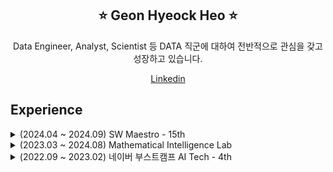 

<div align="center">

## ⭐️ Geon Hyeock Heo ⭐️

Data Engineer, Analyst, Scientist 등 DATA 직군에 대하여 전반적으로 관심을 갖고 성장하고 있습니다.


[Linkedin](https://www.linkedin.com/in/%EA%B1%B4%ED%98%81-%ED%97%88-b33b9332b/)


<div align="left">

## Experience

<details>
<summary>(2024.04 ~ 2024.09) SW Maestro - 15th</summary>

<br>

- 활동 요약 : 창의도전형 SW인재 육성으로 SW산업의 미래를 선도하는 정부지원 사업으로 프로젝트 기획 및 개발 경험

## 💡Projcet

|Date|Name|
|:---:|:---:|
|2024.04 ~ 2024.09|유튜브 라이브 스트리밍 데이터 분석 및 구축|


---

</details>

<details>
<summary>(2023.03 ~ 2024.08) Mathematical Intelligence Lab</summary>

<br>

- 활동 요약 : 학술 및 외주 프로젝트, 인공지능 모델링 대회 참가 및 연구실 정기 세미나를 통한 지식 교류 경험


## 🔥 Competition
|Date|Name|Rank|Code|
|:---:|:---:|:---:|:---:|
|2023.07.04 ~ 2023.08.07|2024 인하 인공지능 챌린지 <br/> Machine Reading Comprehension| 17th / 38th|[click](https://github.com/GeonHyeock/Machine-Reading-Comprehension)|
|2023.08.21 ~ 2023.10.02|2023 Samsung AI Challenge <br/> Image Quality Assessment|6th / 57th|[caption](https://github.com/GeonHyeock/Samsung-Image-Quality-Assessment-Captioning) <br/> [mos](https://github.com/lliee1/Samsung-Image-Quality-Assessment-Mos)|
|2023.07.04 ~ 2023.08.07|2023 인하 인공지능 챌린지 <br/> Multi modal Recommender System| 1st / 23th|[🏅click](https://github.com/GeonHyeock/Competition-Multi-modal-Recommender-System)|

## 💡Projcet
|Date|Name|Code|
|:---:|:---:|:---:|
|2023.12 ~ 2024.05|Planar Graph Classification : Graph Neural Network for Graphs|[🏅Click](https://github.com/GeonHyeock/Planar-Graph-Classification)|
|2023.08 ~ 2024.03|CDV Detection using MLflow|[📄Click](https://github.com/GeonHyeock/CDV-Detection-using-MLflow) |

## 📖 멘토링 교육 자료
|Name|Link|
|:---:|:---:|
|학습자료|[Click](https://github.com/GeonHyeock/Lecture-Mterials)|

</details>


<details>
<summary>(2022.09 ~ 2023.02) 네이버 부스트캠프 AI Tech - 4th</summary>

<br/>

- 활동 요약 : 데이터로부터 문제를 정의하고 AI 모델을 설계하며 서비스화하는 전체 문제 해결 과정을 경험

## 🔥 Competition
|Date|Name|Rank|Code|
|:---:|:---:|:---:|:---:|
|2022.12.19 ~ 2023.01.05|네이버 부스트캠프 AI Tech 4th <br/> 재활용 품목 분류를 위한 Segmentation|7th / 19th|[Click](https://github.com/boostcampaitech4lv23cv3/level2_semanticsegmentation_cv-level2-cv-14)|
|2022.12.08 ~ 2022.12.15|네이버 부스트캠프 AI Tech 4th <br/> OCR 데이터 제작|3rd / 19th|[Click](https://github.com/boostcampaitech4lv23cv3/level2_dataannotation_cv-level2-cv-14)|
|2022.11.16 ~ 2022.12.01|네이버 부스트캠프 AI Tech 4th <br/> 재활용 품목 분류를 위한 Object Detection|7th / 19th|[Click](https://github.com/boostcampaitech4lv23cv3/level2_objectdetection_cv-level2-cv-14)|
|2022.10.26 ~ 2022.11.03|네이버 부스트캠프 AI Tech 4th <br/> 마스크 착용 상태 분류|12th / 20th|[Click](https://github.com/boostcampaitech4cv2/level1_imageclassification_cv-level1-cv-08)|


## 💡Projcet
|Date|Name|Code|
|:---:|:---:|:---:|
|2023.01.09 ~ 2023.02.09|모의고사 자동 채점 시스템|[Click](https://github.com/boostcampaitech4lv23cv3/level3_productserving-level3-cv-14) |
</details>